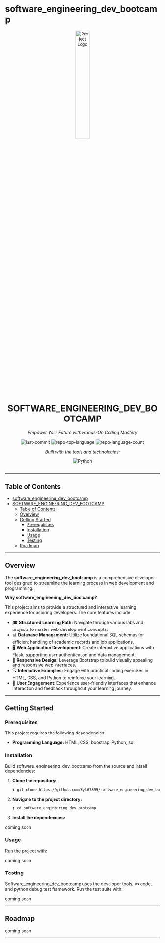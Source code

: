 # software_engineering_dev_bootcamp


<div id="top">

<!-- HEADER STYLE: CLASSIC -->
<div align="center">

<img src="software_engineering_dev_bootcamp.png" width="30%" style="position: relative; top: 0; right: 0;" alt="Project Logo"/>

# SOFTWARE_ENGINEERING_DEV_BOOTCAMP

<em>Empower Your Future with Hands-On Coding Mastery</em>

<!-- BADGES -->
<img src="https://img.shields.io/github/last-commit/Kyl67899/software_engineering_dev_bootcamp?style=flat&logo=git&logoColor=white&color=0080ff" alt="last-commit">
<img src="https://img.shields.io/github/languages/top/Kyl67899/software_engineering_dev_bootcamp?style=flat&color=0080ff" alt="repo-top-language">
<img src="https://img.shields.io/github/languages/count/Kyl67899/software_engineering_dev_bootcamp?style=flat&color=0080ff" alt="repo-language-count">

<em>Built with the tools and technologies:</em>

<img src="https://img.shields.io/badge/Python-3776AB.svg?style=flat&logo=Python&logoColor=white" alt="Python">

</div>
<br>

---


## Table of Contents

- [software\_engineering\_dev\_bootcamp](#software_engineering_dev_bootcamp)
- [SOFTWARE\_ENGINEERING\_DEV\_BOOTCAMP](#software_engineering_dev_bootcamp-1)
  - [Table of Contents](#table-of-contents)
  - [Overview](#overview)
  - [Getting Started](#getting-started)
    - [Prerequisites](#prerequisites)
    - [Installation](#installation)
    - [Usage](#usage)
    - [Testing](#testing)
  - [Roadmap](#roadmap)

---

## Overview

The **software_engineering_dev_bootcamp** is a comprehensive developer tool designed to streamline the learning process in web development and programming.

**Why software_engineering_dev_bootcamp?**

This project aims to provide a structured and interactive learning experience for aspiring developers. The core features include:

- 🎓 **Structured Learning Path:** Navigate through various labs and projects to master web development concepts.
- 📊 **Database Management:** Utilize foundational SQL schemas for efficient handling of academic records and job applications.
- 🖥️ **Web Application Development:** Create interactive applications with Flask, supporting user authentication and data management.
- 📱 **Responsive Design:** Leverage Bootstrap to build visually appealing and responsive web interfaces.
- 🔍 **Interactive Examples:** Engage with practical coding exercises in HTML, CSS, and Python to reinforce your learning.
- 💬 **User Engagement:** Experience user-friendly interfaces that enhance interaction and feedback throughout your learning journey.

---

## Getting Started

### Prerequisites

This project requires the following dependencies:

- **Programming Language:** HTML, CSS, boostrap, Python, sql

### Installation

Build software_engineering_dev_bootcamp from the source and intsall dependencies:

1. **Clone the repository:**

    ```sh
    ❯ git clone https://github.com/Kyl67899/software_engineering_dev_bootcamp
    ```

2. **Navigate to the project directory:**

    ```sh
    ❯ cd software_engineering_dev_bootcamp
    ```

3. **Install the dependencies:**

coming soon

### Usage

Run the project with:

coming soon

### Testing


Software_engineering_dev_bootcamp uses the developer tools, vs code, and python debug test framework. Run the test suite with:

coming soon

---

## Roadmap

coming soon

---

<div align="left">